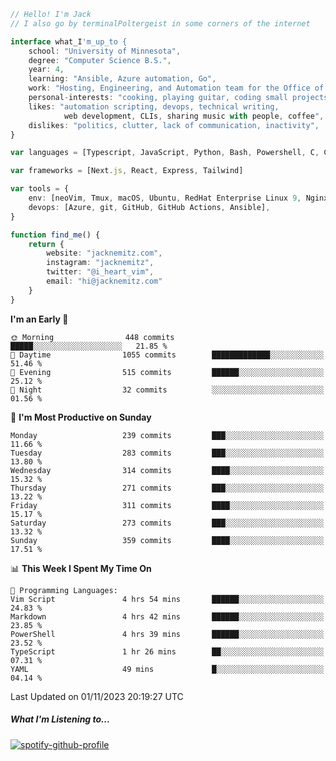```typescript
// Hello! I'm Jack
// I also go by terminalPoltergeist in some corners of the internet

interface what_I'm_up_to {
    school: "University of Minnesota",
    degree: "Computer Science B.S.",
    year: 4,
    learning: "Ansible, Azure automation, Go",
    work: "Hosting, Engineering, and Automation team for the Office of Information Technology at UMN",
    personal-interests: "cooking, playing guitar, coding small projects",
    likes: "automation scripting, devops, technical writing,
            web development, CLIs, sharing music with people, coffee",
    dislikes: "politics, clutter, lack of communication, inactivity",
}

var languages = [Typescript, JavaScript, Python, Bash, Powershell, C, C++, HTML, CSS]

var frameworks = [Next.js, React, Express, Tailwind]

var tools = {
    env: [neoVim, Tmux, macOS, Ubuntu, RedHat Enterprise Linux 9, Nginx, DigitalOcean, Cloudflare],
    devops: [Azure, git, GitHub, GitHub Actions, Ansible],
}

function find_me() {
    return {
        website: "jacknemitz.com",
        instagram: "jacknemitz",
        twitter: "@i_heart_vim",
        email: "hi@jacknemitz.com"
    }
}
```

<!--START_SECTION:waka-->
**I'm an Early 🐤** 

```text
🌞 Morning                448 commits         █████░░░░░░░░░░░░░░░░░░░░   21.85 % 
🌆 Daytime                1055 commits        █████████████░░░░░░░░░░░░   51.46 % 
🌃 Evening                515 commits         ██████░░░░░░░░░░░░░░░░░░░   25.12 % 
🌙 Night                  32 commits          ░░░░░░░░░░░░░░░░░░░░░░░░░   01.56 % 
```
📅 **I'm Most Productive on Sunday** 

```text
Monday                   239 commits         ███░░░░░░░░░░░░░░░░░░░░░░   11.66 % 
Tuesday                  283 commits         ███░░░░░░░░░░░░░░░░░░░░░░   13.80 % 
Wednesday                314 commits         ████░░░░░░░░░░░░░░░░░░░░░   15.32 % 
Thursday                 271 commits         ███░░░░░░░░░░░░░░░░░░░░░░   13.22 % 
Friday                   311 commits         ████░░░░░░░░░░░░░░░░░░░░░   15.17 % 
Saturday                 273 commits         ███░░░░░░░░░░░░░░░░░░░░░░   13.32 % 
Sunday                   359 commits         ████░░░░░░░░░░░░░░░░░░░░░   17.51 % 
```


📊 **This Week I Spent My Time On** 

```text
💬 Programming Languages: 
Vim Script               4 hrs 54 mins       ██████░░░░░░░░░░░░░░░░░░░   24.83 % 
Markdown                 4 hrs 42 mins       ██████░░░░░░░░░░░░░░░░░░░   23.85 % 
PowerShell               4 hrs 39 mins       ██████░░░░░░░░░░░░░░░░░░░   23.52 % 
TypeScript               1 hr 26 mins        ██░░░░░░░░░░░░░░░░░░░░░░░   07.31 % 
YAML                     49 mins             █░░░░░░░░░░░░░░░░░░░░░░░░   04.14 % 
```


 Last Updated on 01/11/2023 20:19:27 UTC
<!--END_SECTION:waka-->

##### What I'm Listening to...

[![spotify-github-profile](https://spotify-github-profile.vercel.app/api/view?uid=jack.nemitz&cover_image=true&show_offline=true&bar_color=53b14f&bar_color_cover=false&background_color=121212FF)](https://spotify-github-profile.vercel.app/api/view?uid=jack.nemitz&redirect=true)

